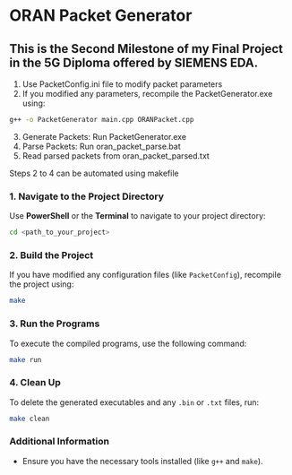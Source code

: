 ﻿# ORAN Packet Generator
## This is the Second Milestone of my Final Project in the 5G Diploma offered by SIEMENS EDA.

1) Use PacketConfig.ini file to modify packet parameters
2) If you modified any parameters, recompile the PacketGenerator.exe using:
```bash
g++ -o PacketGenerator main.cpp ORANPacket.cpp
```
3) Generate Packets: Run PacketGenerator.exe
4) Parse Packets: Run oran_packet_parse.bat
5) Read parsed packets from oran_packet_parsed.txt

Steps 2 to 4 can be automated using makefile
### 1. Navigate to the Project Directory
Use **PowerShell** or the **Terminal** to navigate to your project directory:
```bash
cd <path_to_your_project>
```

### 2. Build the Project
If you have modified any configuration files (like `PacketConfig`), recompile the project using:
```bash
make
```

### 3. Run the Programs
To execute the compiled programs, use the following command:
```bash
make run
```

### 4. Clean Up
To delete the generated executables and any `.bin` or `.txt` files, run:
```bash
make clean
```


### Additional Information
- Ensure you have the necessary tools installed (like `g++` and `make`).
